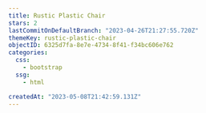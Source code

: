 ```yaml
---
title: Rustic Plastic Chair
stars: 2
lastCommitOnDefaultBranch: "2023-04-26T21:27:55.720Z"
themeKey: rustic-plastic-chair
objectID: 6325d7fa-8e7e-4734-8f41-f34bc606e762
categories:
  css:
    - bootstrap
  ssg:
    - html

createdAt: "2023-05-08T21:42:59.131Z"
---
```

